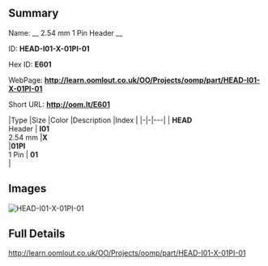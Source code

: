 

## Summary
 
Name: __ 2.54 mm 1 Pin Header __

ID: __HEAD-I01-X-01PI-01__

Hex ID: __E601__

WebPage: __http://learn.oomlout.co.uk/OO/Projects/oomp/part/HEAD-I01-X-01PI-01__

Short URL: __http://oom.lt/E601__


|Type   |Size   |Color   |Description   |Index   |
|-|-|---|
| __HEAD__ <br>Header  | __I01__<br>2.54 mm   |__X__<br>    |__01PI__<br>1 Pin    | __01__<br>  |


## Images
![HEAD-I01-X-01PI-01](http://oomlout.com/oomp-gen/parts/HEAD-I01-X-01PI-01/HEAD-I01-X-01PI-01_420.jpg)

## Full Details

 http://learn.oomlout.co.uk/OO/Projects/oomp/part/HEAD-I01-X-01PI-01

